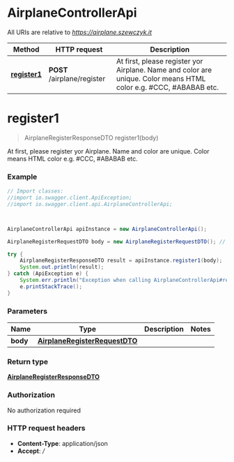 # AirplaneControllerApi

All URIs are relative to *https://airplane.szewczyk.it*

Method | HTTP request | Description
------------- | ------------- | -------------
[**register1**](AirplaneControllerApi.md#register1) | **POST** /airplane/register | At first, please register yor Airplane. Name and color are unique. Color means HTML color e.g. #CCC, #ABABAB etc.




<a name="register1"></a>
# **register1**
> AirplaneRegisterResponseDTO register1(body)

At first, please register yor Airplane. Name and color are unique. Color means HTML color e.g. #CCC, #ABABAB etc.

### Example
```java
// Import classes:
//import io.swagger.client.ApiException;
//import io.swagger.client.api.AirplaneControllerApi;



AirplaneControllerApi apiInstance = new AirplaneControllerApi();

AirplaneRegisterRequestDTO body = new AirplaneRegisterRequestDTO(); // AirplaneRegisterRequestDTO | 

try {
    AirplaneRegisterResponseDTO result = apiInstance.register1(body);
    System.out.println(result);
} catch (ApiException e) {
    System.err.println("Exception when calling AirplaneControllerApi#register1");
    e.printStackTrace();
}
```

### Parameters

Name | Type | Description  | Notes
------------- | ------------- | ------------- | -------------
 **body** | [**AirplaneRegisterRequestDTO**](AirplaneRegisterRequestDTO.md)|  |


### Return type

[**AirplaneRegisterResponseDTO**](AirplaneRegisterResponseDTO.md)

### Authorization

No authorization required

### HTTP request headers

 - **Content-Type**: application/json
 - **Accept**: */*



